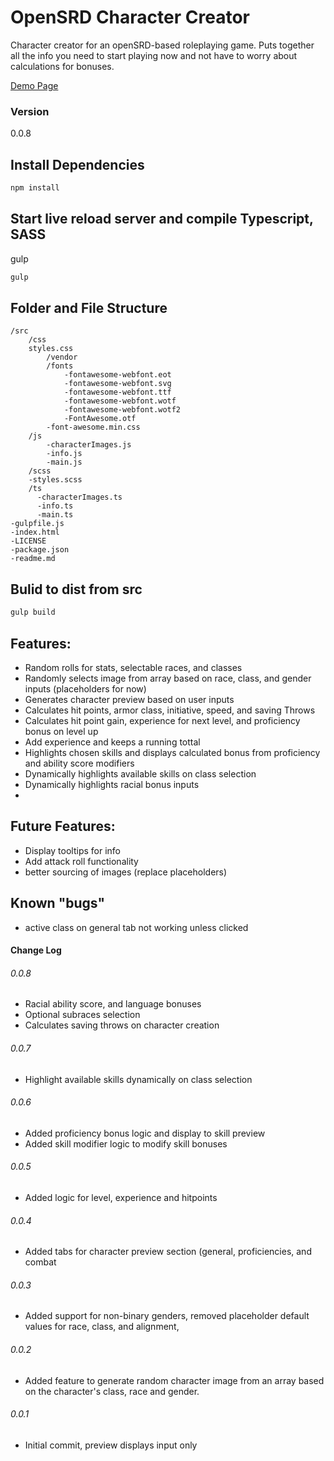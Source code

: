 # OpenSRD Character Creator

Character creator for an openSRD-based roleplaying game.  Puts together all the info you need to start playing now and not have to worry about calculations for bonuses.    

[Demo Page](https://jbratcher.github.io/openSRD_character_creator/)

### Version

0.0.8

## Install Dependencies

```bash
npm install
```

## Start live reload server and compile Typescript, SASS

gulp

```bash
gulp
```

## Folder and File Structure

```
/src
    /css
    styles.css
        /vendor
        /fonts
            -fontawesome-webfont.eot
            -fontawesome-webfont.svg
            -fontawesome-webfont.ttf
            -fontawesome-webfont.wotf
            -fontawesome-webfont.wotf2
            -FontAwesome.otf
        -font-awesome.min.css
    /js
        -characterImages.js
        -info.js
        -main.js
    /scss
    -styles.scss
    /ts
      -characterImages.ts
      -info.ts
      -main.ts
-gulpfile.js
-index.html
-LICENSE
-package.json
-readme.md
```

## Bulid to dist from src

```bash
gulp build
```

## Features:

* Random rolls for stats, selectable races, and classes
* Randomly selects image from array based on race, class, and gender inputs (placeholders for now)
* Generates character preview based on user inputs
* Calculates hit points, armor class, initiative, speed, and saving Throws
* Calculates hit point gain, experience for next level, and proficiency bonus on level up
* Add experience and keeps a running tottal
* Highlights chosen skills and displays calculated bonus from proficiency and ability score modifiers
* Dynamically highlights available skills on class selection
* Dynamically highlights racial bonus inputs
*

## Future Features:

* Display tooltips for info
* Add attack roll functionality
* better sourcing of images (replace placeholders)

## Known "bugs"

* active class on general tab not working unless clicked

#### Change Log

###### 0.0.8

* Racial ability score, and language bonuses
* Optional subraces selection
* Calculates saving throws on character creation


###### 0.0.7

* Highlight available skills dynamically on class selection

###### 0.0.6

* Added proficiency bonus logic and display to skill preview
* Added skill modifier logic to modify skill bonuses

###### 0.0.5

* Added logic for level, experience and hitpoints

###### 0.0.4

* Added tabs for character preview section (general, proficiencies, and combat

###### 0.0.3

* Added support for non-binary genders, removed placeholder default values for race, class, and alignment,

###### 0.0.2

* Added feature to generate random character image from an array based on the character's class, race and gender.

###### 0.0.1

* Initial commit, preview displays input only
